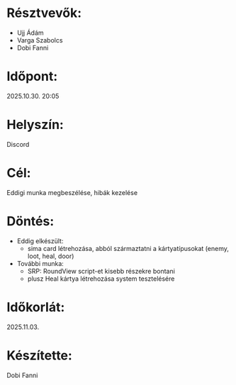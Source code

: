 # Résztvevők:
- Ujj Ádám
- Varga Szabolcs
- Dobi Fanni

# Időpont:
2025.10.30. 20:05

# Helyszín:
Discord

# Cél:
Eddigi munka megbeszélése, hibák kezelése

# Döntés:
- Eddig elkészült:
    - sima card létrehozása, abból származtatni a kártyatípusokat (enemy, loot, heal, door)
- További munka:
    - SRP: RoundView script-et kisebb részekre bontani
    - plusz Heal kártya létrehozása system tesztelésére

# Időkorlát:
2025.11.03.

# Készítette:
Dobi Fanni
